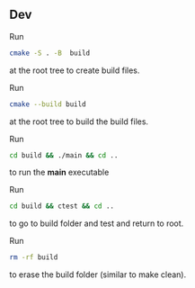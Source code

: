 <h2>Dev</h2>

Run
```bash
cmake -S . -B  build 
```
at the root tree to create build files.

Run
```bash
cmake --build build
```
at the root tree to build the build files.

Run
```bash
cd build && ./main && cd ..
```
to run the **main** executable

Run
```bash
cd build && ctest && cd ..
```
to go to build folder and test and return to root.

Run
```bash
rm -rf build
```
to erase the build folder (similar to make clean).